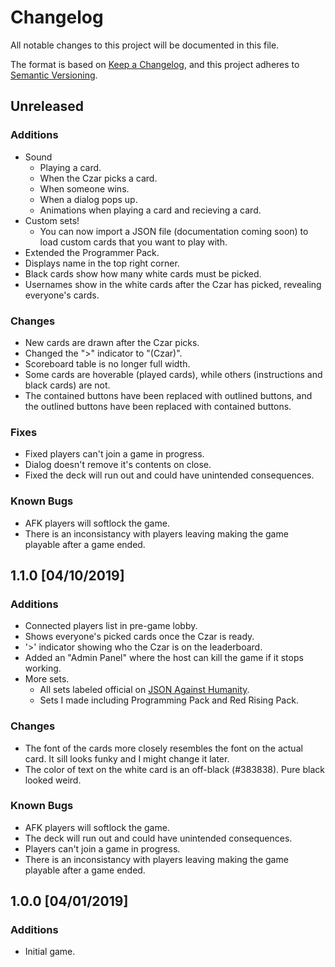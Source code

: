 # Changelog
All notable changes to this project will be documented in this file.

The format is based on [Keep a Changelog](https://keepachangelog.com/en/1.0.0/),
and this project adheres to [Semantic Versioning](https://semver.org/spec/v2.0.0.html).

## Unreleased
### Additions
- Sound
  - Playing a card.
  - When the Czar picks a card.
  - When someone wins.
  - When a dialog pops up.
  - Animations when playing a card and recieving a card.
- Custom sets!
  - You can now import a JSON file (documentation coming soon) to load custom cards that you want to play with.
- Extended the Programmer Pack.
- Displays name in the top right corner.
- Black cards show how many white cards must be picked.
- Usernames show in the white cards after the Czar has picked, revealing everyone's cards.

### Changes
- New cards are drawn after the Czar picks.
- Changed the ">" indicator to "(Czar)".
- Scoreboard table is no longer full width.
- Some cards are hoverable (played cards), while others (instructions and black cards) are not.
- The contained buttons have been replaced with outlined buttons, and the outlined buttons have been replaced with contained buttons.

### Fixes
- Fixed players can't join a game in progress.
- Dialog doesn't remove it's contents on close.
- Fixed the deck will run out and could have unintended consequences.

### Known Bugs
- AFK players will softlock the game.
- There is an inconsistancy with players leaving making the game playable after a game ended.

## 1.1.0 [04/10/2019]
### Additions
- Connected players list in pre-game lobby.
- Shows everyone's picked cards once the Czar is ready.
- '>' indicator showing who the Czar is on the leaderboard.
- Added an "Admin Panel" where the host can kill the game if it stops working.
- More sets.
  - All sets labeled official on [JSON Against Humanity](https://crhallberg.com/cah/).
  - Sets I made including Programming Pack and Red Rising Pack.

### Changes
- The font of the cards more closely resembles the font on the actual card. It sill looks funky and I might change it later.
- The color of text on the white card is an off-black (#383838). Pure black looked weird.

### Known Bugs
- AFK players will softlock the game.
- The deck will run out and could have unintended consequences.
- Players can't join a game in progress.
- There is an inconsistancy with players leaving making the game playable after a game ended.

## 1.0.0 [04/01/2019]
### Additions
- Initial game.
